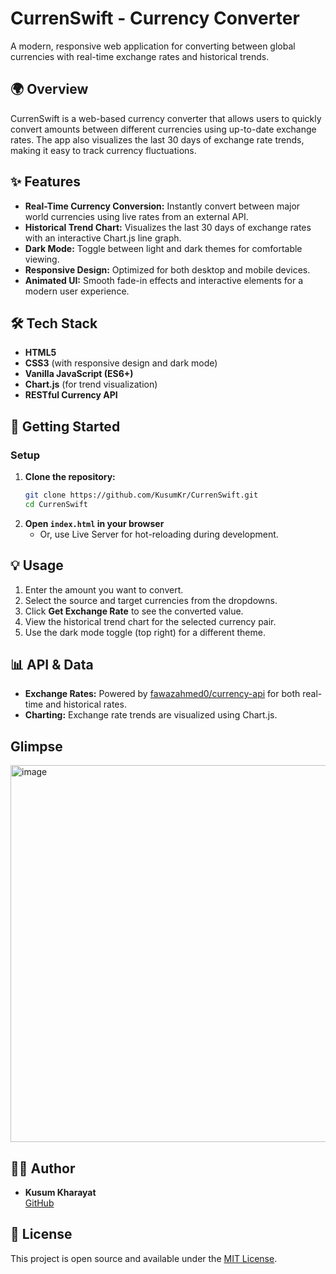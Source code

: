 # CurrenSwift - Currency Converter

A modern, responsive web application for converting between global currencies with real-time exchange rates and historical trends.

## 🌍 Overview
CurrenSwift is a web-based currency converter that allows users to quickly convert amounts between different currencies using up-to-date exchange rates. The app also visualizes the last 30 days of exchange rate trends, making it easy to track currency fluctuations.

## ✨ Features
- **Real-Time Currency Conversion:** Instantly convert between major world currencies using live rates from an external API.
- **Historical Trend Chart:** Visualizes the last 30 days of exchange rates with an interactive Chart.js line graph.
- **Dark Mode:** Toggle between light and dark themes for comfortable viewing.
- **Responsive Design:** Optimized for both desktop and mobile devices.
- **Animated UI:** Smooth fade-in effects and interactive elements for a modern user experience.

## 🛠️ Tech Stack
- **HTML5**
- **CSS3** (with responsive design and dark mode)
- **Vanilla JavaScript (ES6+)**
- **Chart.js** (for trend visualization)
- **RESTful Currency API** 

## 🚀 Getting Started

### Setup
1. **Clone the repository:**
   ```bash
   git clone https://github.com/KusumKr/CurrenSwift.git
   cd CurrenSwift
   ```
2. **Open `index.html` in your browser**
   - Or, use Live Server for hot-reloading during development.

## 💡 Usage
1. Enter the amount you want to convert.
2. Select the source and target currencies from the dropdowns.
3. Click **Get Exchange Rate** to see the converted value.
4. View the historical trend chart for the selected currency pair.
5. Use the dark mode toggle (top right) for a different theme.

## 📊 API & Data
- **Exchange Rates:** Powered by [fawazahmed0/currency-api](https://github.com/fawazahmed0/currency-api) for both real-time and historical rates.
- **Charting:** Exchange rate trends are visualized using Chart.js.

## Glimpse
<img width="1337" height="603" alt="image" src="https://github.com/user-attachments/assets/bcc0fdc1-88d6-49ef-b9f3-b0c20d804a96" />

## 👩‍💻 Author
- **Kusum Kharayat**  
  [GitHub](https://github.com/KusumKr)

## 📄 License
This project is open source and available under the [MIT License](LICENSE).












